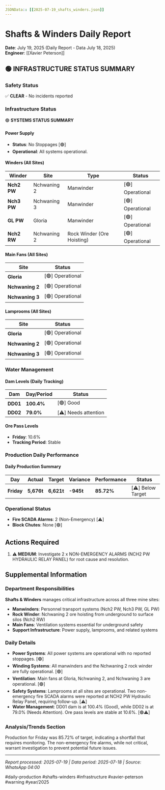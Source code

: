 ```yaml
---
JSONData:: [[2025-07-19_shafts_winders.json]]
---
```


# Shafts & Winders Daily Report
**Date**: July 19, 2025 (Daily Report - Data July 18, 2025)  
**Engineer**: [[Xavier Peterson]]  

## 🟢 INFRASTRUCTURE STATUS SUMMARY

### Safety Status
✅ **CLEAR** - No incidents reported

### Infrastructure Status
🟢 **SYSTEMS STATUS SUMMARY**

#### Power Supply
- **Status**: No Stoppages [🟢]
- **Operational**: All systems operational.

#### Winders (All Sites)
| Winder | Site | Type | Status |
|--------|------|------|--------|
| **Nch2 PW** | Nchwaning 2 | Manwinder | [🟢] Operational |
| **Nch3 PW** | Nchwaning 3 | Manwinder | [🟢] Operational |
| **GL PW** | Gloria | Manwinder | [🟢] Operational |
| **Nch2 RW** | Nchwaning 2 | Rock Winder (Ore Hoisting) | [🟢] Operational |

#### Main Fans (All Sites)
| Site | Status |
|------|--------|
| **Gloria** | [🟢] Operational |
| **Nchwaning 2** | [🟢] Operational |
| **Nchwaning 3** | [🟢] Operational |

#### Lamprooms (All Sites)
| Site | Status |
|------|--------|
| **Gloria** | [🟢] Operational |
| **Nchwaning 2** | [🟢] Operational |
| **Nchwaning 3** | [🟢] Operational |

### Water Management

#### Dam Levels (Daily Tracking)
| Dam | Day/Period | Status |
|-----|-------------|--------|
| **DD01** | **100.4%** | [🟢] Good |
| **DD02** | **79.0%** | [⚠️] Needs attention |

#### Ore Pass Levels
- **Friday**: 10.6%
- **Tracking Period**: Stable

### Production Daily Performance

#### Daily Production Summary
| Day | Actual | Target | Variance | Performance | Status |
|-----|--------|--------|----------|-------------|--------|
| **Friday** | **5,676t** | **6,621t** | **-945t** | **85.72%** | [⚠️] Below Target |

### Operational Status
- **Fire SCADA Alarms**: 2 (Non-Emergency) [⚠️]
- **Block Chutes**: None [🟢]

## Actions Required

1. **⚠️ MEDIUM**: Investigate 2 x NON-EMERGENCY ALARMS (NCH2 PW HYDRAULIC RELAY PANEL) for root cause and resolution.


## Supplemental Information

### Department Responsibilities
**Shafts & Winders** manages critical infrastructure across all three mine sites:
- **Manwinders**: Personnel transport systems (Nch2 PW, Nch3 PW, GL PW)
- **Rock Winder**: Nchwaning 2 ore hoisting from underground to surface silos (Nch2 RW)
- **Main Fans**: Ventilation systems essential for underground safety
- **Support Infrastructure**: Power supply, lamprooms, and related systems

### Daily Details
- **Power Systems**: All power systems are operational with no reported stoppages. [🟢]
- **Winding Systems**: All manwinders and the Nchwaning 2 rock winder are fully operational. [🟢]
- **Ventilation**: Main fans at Gloria, Nchwaning 2, and Nchwaning 3 are operational. [🟢]
- **Safety Systems**: Lamprooms at all sites are operational. Two non-emergency fire SCADA alarms were reported at NCH2 PW Hydraulic Relay Panel, requiring follow-up. [⚠️]
- **Water Management**: DD01 dam is at 100.4% (Good), while DD02 is at 79.0% (Needs Attention). Ore pass levels are stable at 10.6%. [🟢⚠️]

### Analysis/Trends Section
Production for Friday was 85.72% of target, indicating a shortfall that requires monitoring. The non-emergency fire alarms, while not critical, warrant investigation to prevent potential future issues.

---
*Report processed: 2025-07-19 | Data period: 2025-07-18 | Source: WhatsApp 04:00*

#daily-production #shafts-winders #infrastructure #xavier-peterson #warning #year/2025